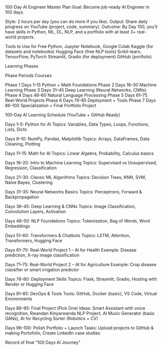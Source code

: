 100-Day AI Engineer Master Plan
Goal: Become job-ready AI Engineer in 100 days.


Style: 2 hours per day (you can do more if you like).
Output: Share daily progress on YouTube (project, code, summary).
Outcome: By Day 100, you’ll have skills in Python, ML, DL, NLP, and a portfolio with at least 3+ real-world projects.


Tools to Use for Free
Python, Jupyter Notebook, Google Colab
Kaggle (for datasets and notebooks)
Hugging Face (free NLP tools)
Scikit-learn, TensorFlow, PyTorch
Streamlit, Gradio (for deployment)
GitHub (portfolio)



Learning Phases

Phase
Periods
Courses

Phase 1 Days 1–15 Python + Math Foundations
Phase 2 Days 16–30 Machine Learning
Phase 3 Days 31–45 Deep Learning (Neural Networks, CNNs)
Phase 4 Days 46–60 Natural Language Processing
Phase 5 Days 61–75 Real-World Projects
Phase 6 Days 76–85 Deployment + Tools
Phase 7 Days 86–100 Specialization + Final Portfolio Project





100-Day AI Learning Schedule (YouTube + GitHub Ready)

Days 1–5: Python for AI
Topics: Variables, Data Types, Loops, Functions, Lists, Dicts


Days 6–10: NumPy, Pandas, Matplotlib
Topics: Arrays, DataFrames, Data Cleaning, Plotting



Days 11–15: Math for AI
Topics: Linear Algebra, Probability, Calculus basics


Days 16–20: Intro to Machine Learning
Topics: Supervised vs Unsupervised, Regression, Classification


Days 21–30: Classic ML Algorithms
Topics: Decision Trees, KNN, SVM, Naive Bayes, Clustering


Days 31–35: Neural Networks Basics
Topics: Perceptrons, Forward & Backpropagation


Days 36–45: Deep Learning & CNNs
Topics: Image Classification, Convolution Layers, Activation


Days 46–50: NLP Foundations
Topics: Tokenization, Bag of Words, Word Embeddings


Days 51–60: Transformers & Chatbots
Topics: LSTM, Attention, Transformers, Hugging Face


Days 61–70: Real-World Project 1 – AI for Health
Example: Disease prediction, X-ray image classification


Days 71–75: Real-World Project 2 – AI for Agriculture
Example: Crop disease classifier or smart irrigation predictor


Days 76–80: Deployment Skills
Topics: Flask, Streamlit, Gradio, Hosting with Render or Hugging Face


Days 81–85: DevOps & Tools
Tools: GitHub, Docker (basic), VS Code, Virtual Environments


Days 86–95: Final Project (Pick One)
Ideas: Smart Assistant with voice recognition, Rwandan Kinyarwanda NLP Project, AI Music Generator (basic GANs), AI for Recycling Sorter (Robotics + CV)

Days 96–100: Polish Portfolio + Launch
Tasks: Upload projects to GitHub & making Portofolio, Create LinkedIn case studies

Record of final “100 Days AI Journey” 
